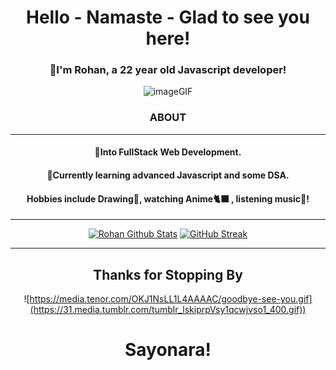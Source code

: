 # <div align="center"> Hello - Namaste - Glad to see you here! </div>

  <div align="center">
 
### <p>🍁I'm Rohan, a 22 year old Javascript developer!<p>
 
![imageGIF](https://cdn.hashnode.com/res/hashnode/image/upload/v1595331045788/7DTc5AKaw.gif?auto=format,compress&gif-q=60&format=webm)
### ABOUT 
 <hr>
 
#### <p>👀Into FullStack Web Development. </p>
#### <p>🌱Currently learning advanced Javascript and some DSA.</p>
#### <p>Hobbies include Drawing🎨, watching Anime🐈‍⬛ , listening music🎵! </p>
</div>
<hr>

<div align="center">
  
[![Rohan Github Stats](https://github-readme-stats.vercel.app/api?username=realrohankar&show_icons=true&theme=radical)](https://github.com/anuraghazra/github-readme-stats) 
[![GitHub Streak](https://streak-stats.demolab.com?user=realrohankar&theme=radical&border_radius=6.3)](https://git.io/streak-stats)

  </div>
<hr>

<div align="center">
 
## Thanks for Stopping By

![https://media.tenor.com/OKJ1NsLL1L4AAAAC/goodbye-see-you.gif](https://31.media.tumblr.com/tumblr_lskiprpVsy1qcwjvso1_400.gif))
# Sayonara!
</div>
